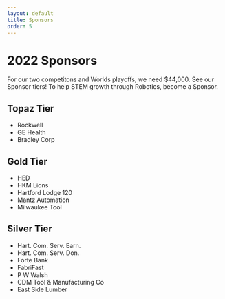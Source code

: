 ```yaml
---
layout: default
title: Sponsors
order: 5
---
```

# 2022 Sponsors

For our two competitons and Worlds playoffs, we need $44,000. See our Sponsor tiers! To help STEM growth through Robotics,  become a Sponsor.

## Topaz Tier
* Rockwell
* GE Health
* Bradley Corp

## Gold Tier
* HED
* HKM Lions
* Hartford Lodge 120
* Mantz Automation
* Milwaukee Tool

## Silver Tier
* Hart. Com. Serv. Earn.
* Hart. Com. Serv. Don.
* Forte Bank
* FabriFast
* P W Walsh
* CDM Tool & Manufacturing Co
* East Side Lumber
